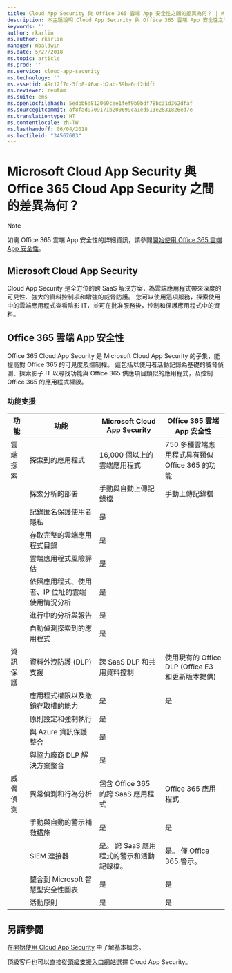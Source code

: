 ```yaml
---
title: Cloud App Security 與 Office 365 雲端 App 安全性之間的差異為何？ | Microsoft Docs
description: 本主題說明 Cloud App Security 與 Office 365 雲端 App 安全性之間的差異。
keywords: ''
author: rkarlin
ms.author: rkarlin
manager: mbaldwin
ms.date: 5/27/2018
ms.topic: article
ms.prod: ''
ms.service: cloud-app-security
ms.technology: ''
ms.assetid: 49c12f7c-3fb8-46ac-b2ab-59ba6cf2ddfb
ms.reviewer: reutam
ms.suite: ems
ms.openlocfilehash: 5edbb6a812060cee1fef9b0bdf78bc31d362dfaf
ms.sourcegitcommit: af8fad9709171b200699ca1ed513e2831826ed7e
ms.translationtype: HT
ms.contentlocale: zh-TW
ms.lasthandoff: 06/04/2018
ms.locfileid: "34567603"
---
```

# <a name="what-are-the-differences-between-microsoft-cloud-app-security-and-office-365-cloud-app-security"></a>Microsoft Cloud App Security 與 Office 365 Cloud App Security 之間的差異為何？

> [!NOTE]
> 如需 Office 365 雲端 App 安全性的詳細資訊，請參閱[開始使用 Office 365 雲端 App 安全性](https://support.office.com/article/Get-started-with-Advanced-Management-Security-d9ee4d67-f2b3-42b4-9c9e-c4529904990a)。

## <a name="microsoft-cloud-app-security"></a>Microsoft Cloud App Security 

Cloud App Security 是全方位的跨 SaaS 解決方案，為雲端應用程式帶來深度的可見性、強大的資料控制項和增強的威脅防護。 您可以使用這項服務，探索使用中的雲端應用程式查看陰影 IT，並可在批准服務後，控制和保護應用程式中的資料。 

## <a name="office-365-cloud-app-security"></a>Office 365 雲端 App 安全性

Office 365 Cloud App Security 是 Microsoft Cloud App Security 的子集，能提高對 Office 365 的可見度及控制權。 這包括以使用者活動記錄為基礎的威脅偵測、探索影子 IT 以尋找功能與 Office 365 供應項目類似的應用程式，及控制 Office 365 的應用程式權限。

### <a name="feature-support"></a>功能支援

|功能|功能|Microsoft Cloud App Security|Office 365 雲端 App 安全性|
|----|----|----|----|
|雲端探索|探索到的應用程式 |16,000 個以上的雲端應用程式  |750 多種雲端應用程式具有類似 Office 365 的功能|
||探索分析的部署|手動與自動上傳記錄檔|手動上傳記錄檔|
||記錄匿名保護使用者隱私|是||
||存取完整的雲端應用程式目錄|是||
||雲端應用程式風險評估|是||
||依照應用程式、使用者、IP 位址的雲端使用情況分析|是||
||進行中的分析與報告|是||
||自動偵測探索到的應用程式|是||
|資訊保護|資料外洩防護 (DLP) 支援|跨 SaaS DLP 和共用資料控制|使用現有的 Office DLP (Office E3 和更新版本提供)|
||應用程式權限以及撤銷存取權的能力|是|是|
||原則設定和強制執行|是||
||與 Azure 資訊保護整合 |是||
||與協力廠商 DLP 解決方案整合|是||
|威脅偵測|異常偵測和行為分析|包含 Office 365 的跨 SaaS 應用程式|Office 365 應用程式 |
||手動與自動的警示補救措施|是|是|
||SIEM 連接器|是。 跨 SaaS 應用程式的警示和活動記錄檔。|是。 僅 Office 365 警示。|
||整合到 Microsoft 智慧型安全性圖表|是|是|
||活動原則|是|是|



## <a name="see-also"></a>另請參閱  

在[開始使用 Cloud App Security](getting-started-with-cloud-app-security.md) 中了解基本概念。    

頂級客戶也可以直接從[頂級支援入口網站](https://premier.microsoft.com/)選擇 Cloud App Security。   
